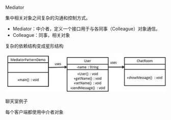 Mediator

集中相关对象之间复杂的沟通和控制方式。 

- Mediator：中介者，定义一个接口用于与各同事（Colleague）对象通信。
- Colleague：同事，相关对象

复杂的依赖结构变成星形结构

![ä¸­ä»èæ¨¡å¼ç UML å¾](assets/mediator_pattern_uml_diagram.jpg) 

聊天室例子

每个客户端都使用中介者对象

